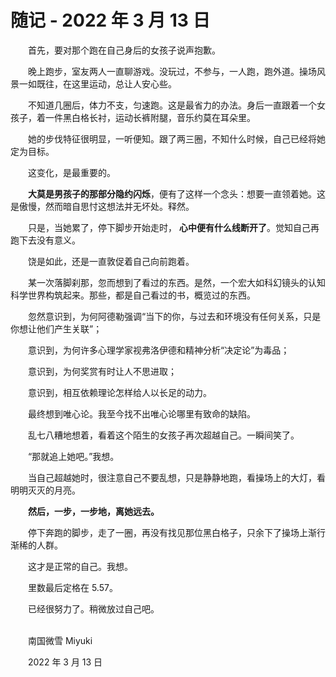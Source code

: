 # 随记 - 2022 年 3 月 13 日

　　首先，要对那个跑在自己身后的女孩子说声抱歉。

　　晚上跑步，室友两人一直聊游戏。没玩过，不参与，一人跑，跑外道。操场风景一如既往，在这里运动，总让人安心些。

　　不知道几圈后，体力不支，匀速跑。这是最省力的办法。身后一直跟着一个女孩子，着一件黑白格长衬，运动长裤附腿，音乐约莫在耳朵里。

　　她的步伐特征很明显，一听便知。跟了两三圈，不知什么时候，自己已经将她定为目标。

　　这变化，是最重要的。

　　**大莫是男孩子的那部分隐约闪烁**，便有了这样一个念头：想要一直领着她。这是傲慢，然而暗自思忖这想法并无坏处。释然。

　　只是，当她累了，停下脚步开始走时， **心中便有什么线断开了**。觉知自己再跑下去没有意义。

　　饶是如此，还是一直敦促着自己向前跑着。

　　某一次落脚刹那，忽而想到了看过的东西。是然，一个宏大如科幻镜头的认知科学世界构筑起来。那些，都是自己看过的书，概览过的东西。

　　忽然意识到，为何阿德勒强调“当下的你，与过去和环境没有任何关系，只是你想让他们产生关联”；

　　意识到，为何许多心理学家视弗洛伊德和精神分析“决定论”为毒品；

　　意识到，为何奖赏有时让人不思进取；

　　意识到，相互依赖理论怎样给人以长足的动力。

　　最终想到唯心论。我至今找不出唯心论哪里有致命的缺陷。

　　乱七八糟地想着，看着这个陌生的女孩子再次超越自己。一瞬间笑了。

　　“那就追上她吧。”我想。

　　当自己超越她时，很注意自己不要乱想，只是静静地跑，看操场上的大灯，看明明灭灭的月亮。

　　**然后，一步，一步地，离她远去。**

　　停下奔跑的脚步，走了一圈，再没有找见那位黑白格子，只余下了操场上渐行渐稀的人群。

　　这才是正常的自己。我想。

　　里数最后定格在 5.57。

　　已经很努力了。稍微放过自己吧。

<br>
　　南国微雪 Miyuki

　　2022 年 3 月 13 日

